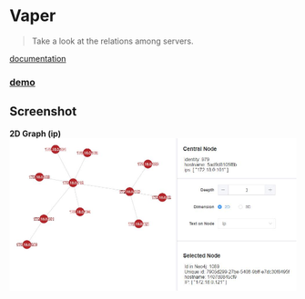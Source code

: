 # Vaper
<!-- `docsify serve ./docs -p 3001` -->
> Take a look at the relations among servers.  

[documentation](https://vapering.github.io/vaper/#/)  

### [demo](http://vaper.wengpan.top/)

## Screenshot
**2D Graph (ip)**
![2d demo](/docs/imgs/chart-link-2d-ip.jpg "2d demo")  



